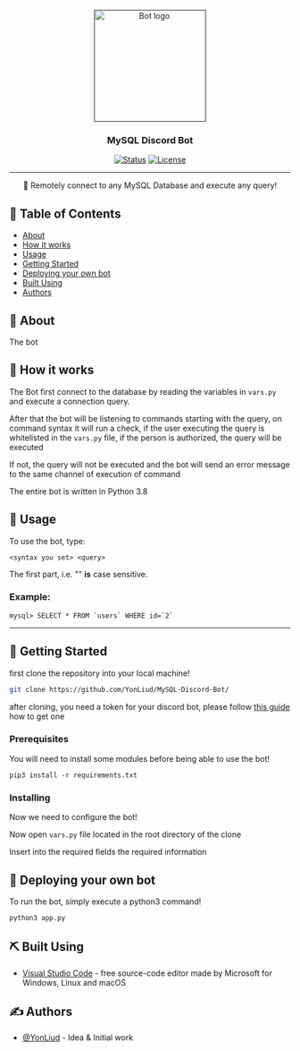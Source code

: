 <p align="center">
  <a href="" rel="noopener">
 <img width=200px height=200px src="https://icons-for-free.com/iconfiles/png/512/development+logo+mysql+icon-1320184807686758112.png" alt="Bot logo"></a>
</p>

<h3 align="center">MySQL Discord Bot</h3>

<div align="center">

[![Status](https://img.shields.io/badge/status-active-success.svg)]()
[![License](https://img.shields.io/badge/license-MIT-blue.svg)](/LICENSE)

</div>

---

<p align="center"> 🤖 Remotely connect to any MySQL Database and execute any query!
    <br> 
</p>

## 📝 Table of Contents

- [About](#about)
- [How it works](#working)
- [Usage](#usage)
- [Getting Started](#getting_started)
- [Deploying your own bot](#deployment)
- [Built Using](#built_using)
- [Authors](#authors)

## 🧐 About <a name = "about"></a>

The bot 

## 💭 How it works <a name = "working"></a>

The Bot first connect to the database by reading the variables in ``vars.py`` and execute a connection query.

After that the bot will be listening to commands starting with the query, on command syntax it will run a check, if the user executing the query is whitelisted in the ``vars.py`` file, if the person is authorized, the query will be executed

If not, the query will not be executed and the bot will send an error message to the same channel of execution of command

The entire bot is written in Python 3.8

## 🎈 Usage <a name = "usage"></a>

To use the bot, type:

```
<syntax you set> <query>
```

The first part, i.e. "<syntax>" **is** case sensitive.

### Example:
```
mysql> SELECT * FROM `users` WHERE id=`2`
```

---

## 🏁 Getting Started <a name = "getting_started"></a>

first clone the repository into your local machine!
```sh
git clone https://github.com/YonLiud/MySQL-Discord-Bot/
```
after cloning, you need a token for your discord bot, please follow [this guide](https://www.writebots.com/discord-bot-token/) how to get one



### Prerequisites

You will need to install some modules before being able to use the bot!

```shell
pip3 install -r requirements.txt
```
### Installing

Now we need to configure the bot!

Now open ``vars.py`` file located in the root directory of the clone

Insert into the required fields the required information

## 🚀 Deploying your own bot <a name = "deployment"></a>

To run the bot, simply execute a python3 command!
```sh
python3 app.py
```

## ⛏️ Built Using <a name = "built_using"></a>

- [Visual Studio Code](https://github.com/microsoft/vscode) - free source-code editor made by Microsoft for Windows, Linux and macOS

## ✍️ Authors <a name = "authors"></a>

- [@YonLiud](https://github.com/YonLiud) - Idea & Initial work
